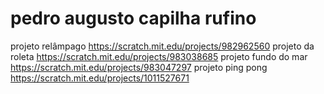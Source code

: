 # pedro augusto capilha rufino                                                                                                                                                                  
projeto relâmpago https://scratch.mit.edu/projects/982962560
projeto da roleta https://scratch.mit.edu/projects/983038685
projeto fundo do mar https://scratch.mit.edu/projects/983047297
projeto ping pong https://scratch.mit.edu/projects/1011527671

